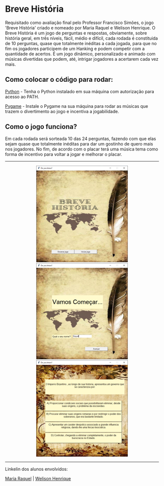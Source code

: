 # Breve História

Requisitado como avaliação final pelo Professor Francisco Simões, o jogo 'Breve História' criado e nomeado por Maria Raquel e Welison Henrique. O Breve História é um jogo de perguntas e respostas, obviamente, sobre história geral, em três níveis, fácil, médio e difícil, cada rodada é constituida de 10 perguntas, quase que totalmente inéditas a cada jogada, para que no fim os jogadores participem de um Hanking e podem competir com a quantidade de acertos. É um jogo dinâmico, personalizado e animado com músicas divertidas que podem, até, intrigar jogadores a acertarem cada vez mais.

## Como colocar o código para rodar:

[Python](https://www.python.org/) - Tenha o Python instalado em sua máquina com autorização para acesso ao PATH.

[Pygame](https://www.pygame.org/news) - Instale o Pygame na sua máquina para rodar as músicas que trazem o divertimento ao jogo e incentiva a jogabilidade.

## Como o jogo funciona?

Em cada rodada será sorteada 10 das 24 perguntas, fazendo com que elas sejam quase que totalmente inéditas para dar um gostinho de quero mais nos jogadores. No fim, de acordo com o placar terá uma música tema como forma de incentivo para voltar a jogar e melhorar o placar.

------
<div align='center'>
<img width="300" src="./breveHistoria.png" alt="inicio">
</div>
<div align='center'>
<img width="300" src="./breveHistora1.png" alt="login">
</div>
<div align='center'>
<img width="300" src="./breveHistoria2.png" alt="pergunta">
</div>

------
Linkelin dos alunos envolvidos:

[Maria Raquel](https://www.linkedin.com/in/maria-raquel-3b27531a5/) |
[Welison Henrique](https://www.linkedin.com/in/welison-henrique-8b20481a0/)
